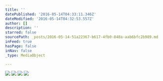 ```yaml
---
title: ''
datePublished: '2016-05-14T04:33:11.346Z'
dateModified: '2016-05-14T04:32:53.557Z'
author: []
description: ''
starred: false
sourcePath: _posts/2016-05-14-51a22367-b617-4fb0-848a-aab6bfc2b989.md
inFeed: true
hasPage: false
inNav: false
_type: MediaObject

---
```

![](https://the-grid-user-content.s3-us-west-2.amazonaws.com/8af76afc-5cb1-4430-b01b-ba5a4e7776a3.jpg)
![](https://the-grid-user-content.s3-us-west-2.amazonaws.com/e2ce3169-2c68-4d0e-b028-957a1e5d03b2.jpg)
![](https://the-grid-user-content.s3-us-west-2.amazonaws.com/a6b5d910-0e81-46cc-a76a-27f23da92a51.jpg)
![](https://the-grid-user-content.s3-us-west-2.amazonaws.com/08687f6f-30a1-4eb9-a7cc-fad374df73e0.jpg)